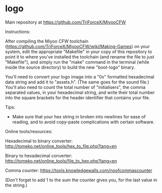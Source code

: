 # logo
Main repository at https://github.com/TriForceX/MiyooCFW

Instructions:

After compiling the Miyoo CFW toolchain (https://github.com/TriForceX/MiyooCFW/wiki/Making-Games) on your system, edit the appropriate "Makefile" in your copy of this repository to point it to where you've installed the toolchain (and rename the file to just "Makefile"), and simply run the "make" command in the terminal (while inside the source directory) to build the new "boot-logo" binary.

You'll need to convert your logo image into a "0x" formatted hexadecimal data string and add it to "assets.h". (The same goes for the sound file.) You'll also need to count the total number of "initialisers", the comma separated values, in your hexadecimal string, and write their total number into the square brackets for the header identifier that contains your file.

Tips:

- Make sure that your hex string in broken into newlines for ease of reading, and to avoid copy-paste complications with certain software.

Online tools/resources:

Hexadecimal to binary converter: http://tomeko.net/online_tools/hex_to_file.php?lang=en

Binary to hexadecimal converter: http://tomeko.net/online_tools/file_to_hex.php?lang=en

Comma counter: https://tools.knowledgewalls.com/noofcommascounter

(Don't forget to add 1 to the sum the counter gives you, for the last value in the string.)
